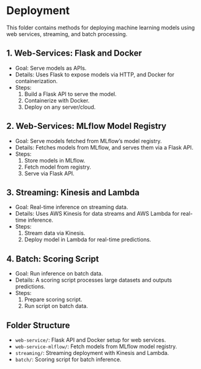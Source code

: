 # Deployment

This folder contains methods for deploying machine learning models using web services, streaming, and batch processing.

## 1. Web-Services: Flask and Docker
* Goal: Serve models as APIs.
* Details: Uses Flask to expose models via HTTP, and Docker for containerization.
* Steps:
    1. Build a Flask API to serve the model.
    2. Containerize with Docker.
    3. Deploy on any server/cloud.

## 2. Web-Services: MLflow Model Registry
* Goal: Serve models fetched from MLflow’s model registry.
* Details: Fetches models from MLflow, and serves them via a Flask API.
* Steps:
    1. Store models in MLflow.
    2. Fetch model from registry.
    3. Serve via Flask API.

## 3. Streaming: Kinesis and Lambda
* Goal: Real-time inference on streaming data.
* Details: Uses AWS Kinesis for data streams and AWS Lambda for real-time inference.
* Steps:
    1. Stream data via Kinesis.
    2. Deploy model in Lambda for real-time predictions.

## 4. Batch: Scoring Script
* Goal: Run inference on batch data.
* Details: A scoring script processes large datasets and outputs predictions.
* Steps:
    1. Prepare scoring script.
    2. Run script on batch data.


## Folder Structure

* `web-service/`: Flask API and Docker setup for web services.
* `web-service-mlflow/`: Fetch models from MLflow model registry.
* `streaming/`: Streaming deployment with Kinesis and Lambda.
* `batch/`: Scoring script for batch inference.

